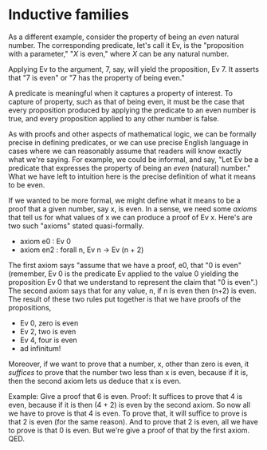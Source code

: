 # Inductive families

As a different example, consider the property of being
an *even* natural number. The corresponding predicate,
let's call it Ev, is the "proposition with a parameter,"
"_X_ is even," where _X_ can be any natural number.

Applying Ev to the argument, 7, say, will yield the
proposition, Ev 7. It asserts that "7 is even" or "7
has the property of being even."

A predicate is meaningful when it captures a property
of interest. To capture of property, such as that of
being even, it must be the case that every proposition
produced by applying the predicate to an even number is
true, and every proposition applied to any other number
is false.

As with proofs and other aspects of mathematical logic,
we can be formally precise in defining predicates, or
we can use precise English language in cases where we
can reasonably assume that readers will know exactly  
what we're saying. For example, we could be informal,
and say, "Let Ev be a predicate that expresses the
property of being an *even* (natural) number." What we
have left to intuition here is the precise definition
of what it means to be even.

If we wanted to be more formal, we might define what
it means to be a proof that a given number, say x, is
even. In a sense, we need some *axioms* that tell us
for what values of x we can produce a proof of Ev x.
Here's are two such "axioms" stated quasi-formally.

- axiom e0 : Ev 0
- axiom en2 : forall n, Ev n -> Ev (n + 2)

The first axiom says "assume that we have a proof, e0,
that "0 is even" (remember, Ev 0 is the predicate Ev
applied to the value 0 yielding the proposition Ev 0
that we understand to represent the claim that "0 is
even".) The second axiom says that for any value, n,
if n is even then (n+2) is even. The result of these
two rules put together is that we have proofs of the
propositions,

- Ev 0, zero is even
- Ev 2, two is even
- Ev 4, four is even
- ad infinitum!

Moreover, if we want to prove that a number, x, other
than zero is even, it *suffices* to prove that the
number two less than x is even, because if it is,
then the second axiom lets us deduce that x is even.

Example: Give a proof that 6 is even.
Proof: It suffices to prove that 4 is even, because if
it is then (4 + 2) is even by the second axiom. So now
all we have to prove is that 4 is even. To prove that,
it will suffice to prove is that 2 is even (for the same
reason). And to prove that 2 is even, all we have to
prove is that 0 is even. But we're give a proof of
that by the first axiom. QED.
